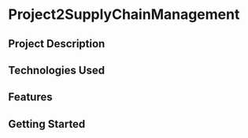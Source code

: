 # Project2SupplyChainManagement

## Project Description

## Technologies Used

## Features

## Getting Started

